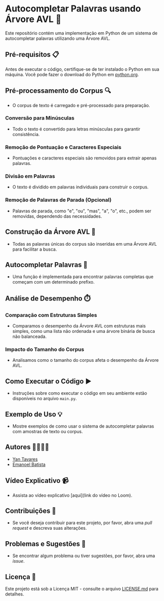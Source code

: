 # Autocompletar Palavras usando Árvore AVL 🌳

Este repositório contém uma implementação em Python de um sistema de autocompletar palavras utilizando uma Árvore AVL.

## Pré-requisitos 📋

Antes de executar o código, certifique-se de ter instalado o Python em sua máquina. Você pode fazer o download do Python em [python.org](https://www.python.org/downloads/).

## Pré-processamento do Corpus 🔍

- O corpus de texto é carregado e pré-processado para preparação.

### Conversão para Minúsculas

- Todo o texto é convertido para letras minúsculas para garantir consistência.

### Remoção de Pontuação e Caracteres Especiais

- Pontuações e caracteres especiais são removidos para extrair apenas palavras.

### Divisão em Palavras

- O texto é dividido em palavras individuais para construir o corpus.

### Remoção de Palavras de Parada (Opcional)

- Palavras de parada, como "e", "ou", "mas", "a", "o", etc., podem ser removidas, dependendo das necessidades.

## Construção da Árvore AVL 🌳

- Todas as palavras únicas do corpus são inseridas em uma Árvore AVL para facilitar a busca.

## Autocompletar Palavras 🚀

- Uma função é implementada para encontrar palavras completas que começam com um determinado prefixo.

## Análise de Desempenho ⏱️

### Comparação com Estruturas Simples

- Comparamos o desempenho da Árvore AVL com estruturas mais simples, como uma lista não ordenada e uma árvore binária de busca não balanceada.

### Impacto do Tamanho do Corpus

- Analisamos como o tamanho do corpus afeta o desempenho da Árvore AVL.

## Como Executar o Código ▶️

- Instruções sobre como executar o código em seu ambiente estão disponíveis no arquivo `main.py`.

## Exemplo de Uso 💡

- Mostre exemplos de como usar o sistema de autocompletar palavras com amostras de texto ou corpus.

## Autores 👨‍💻👩‍💻

- [Yan Tavares](https://github.com/yantvrs)
- [Emanoel Batista](https://github.com/EmanoelBatista)

## Vídeo Explicativo 📹

- Assista ao vídeo explicativo [aqui](link do vídeo no Loom).

## Contribuições 🤝

- Se você deseja contribuir para este projeto, por favor, abra uma _pull request_ e descreva suas alterações.

## Problemas e Sugestões 🐛

- Se encontrar algum problema ou tiver sugestões, por favor, abra uma _issue_.

## Licença 📜

Este projeto está sob a Licença MIT - consulte o arquivo [LICENSE.md](LICENSE.md) para detalhes.

